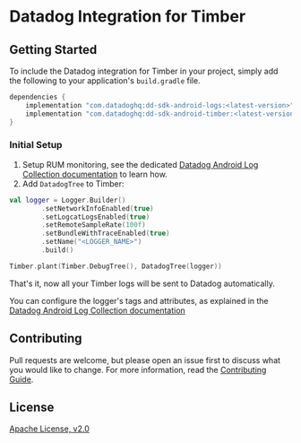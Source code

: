 # Datadog Integration for Timber

## Getting Started 

To include the Datadog integration for Timber in your project, simply add the
following to your application's `build.gradle` file.

```groovy
dependencies {
    implementation "com.datadoghq:dd-sdk-android-logs:<latest-version>"
    implementation "com.datadoghq:dd-sdk-android-timber:<latest-version>"
}
```

### Initial Setup

1. Setup RUM monitoring, see the dedicated [Datadog Android Log Collection documentation][1] to learn how.
2. Add `DatadogTree` to Timber:

```kotlin
val logger = Logger.Builder()
        .setNetworkInfoEnabled(true)
        .setLogcatLogsEnabled(true)
        .setRemoteSampleRate(100f)
        .setBundleWithTraceEnabled(true)
        .setName("<LOGGER_NAME>")
        .build()

Timber.plant(Timber.DebugTree(), DatadogTree(logger))
```

That's it, now all your Timber logs will be sent to Datadog automatically.

You can configure the logger's tags and attributes, as explained in the  [Datadog Android Log Collection documentation][1]

## Contributing

Pull requests are welcome, but please open an issue first to discuss what you
would like to change. For more information, read the 
[Contributing Guide](../../CONTRIBUTING.md).

## License

[Apache License, v2.0](../../LICENSE)

[1]: https://docs.datadoghq.com/logs/log_collection/android/?tab=kotlin
